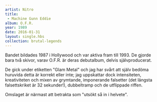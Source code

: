 ```yaml
---
artist: Nitro
title: 
 - Machine Gunn Eddie
album: O.F.R.
year: 1989
date: 2016-01-31
layout: single.hbs
collection: brutal-legends
---
```

Bandet bildades 1987 i Hollywood och var aktiva fram till 1993. De gjorde bara två skivor, varav O.F.R. är deras debutalbum, delvis självproducerat.

De gick under etiketten "Glam Metal" och jag har svårt att själv bedöma huruvida detta är korrekt eller inte; jag uppskattar dock intensiteten, kreativiteten och mixen av grymtande, imponerande falsetter (det längsta falsettskriket är 32 sekunder!), dubbeltramp och de utflippade riffen.

Omslaget är närmast att betrakta som "utsökt så in i helvete".
